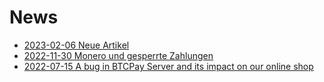 # News

* [2023-02-06 Neue Artikel](2023-02-06-new-items.html)
* [2022-11-30 Monero und gesperrte Zahlungen](2022-11-30-monero-bug.html)
* [2022-07-15 A bug in BTCPay Server and its impact on our online shop](2022-07-15-btcpay-bug.html)
